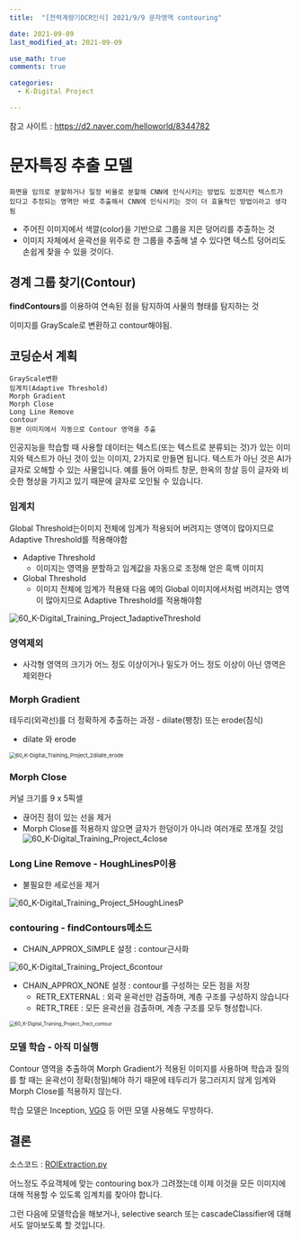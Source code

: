 ```yaml
---
title:  "[전력계량기OCR인식] 2021/9/9 문자영역 contouring"

date: 2021-09-09
last_modified_at: 2021-09-09

use_math: true
comments: true

categories:
  - K-Digital Project

---
```

참고 사이트 : https://d2.naver.com/helloworld/8344782



# 문자특징 추출 모델

`화면을 임의로 분할하거나 일정 비율로 분할해 CNN에 인식시키는 방법도 있겠지만 텍스트가 있다고 추정되는 영역만 바로 추출해서 CNN에 인식시키는 것이 더 효율적인 방법이라고 생각됨`



- 주어진 이미지에서 색깔(color)을 기반으로 그룹을 지은 덩어리를 추출하는 것
- 이미지 자체에서 윤곽선을 위주로 한 그룹을 추출해 낼 수 있다면 텍스트 덩어리도 손쉽게 찾을 수 있을 것이다.









## 경계 그룹 찾기(Contour)

**findContours**를 이용하여 연속된 점을 탐지하여 사물의 형태를 탐지하는 것

이미지를 GrayScale로 변환하고 contour해야됨.



## 코딩순서 계획

```
GrayScale변환
임계치(Adaptive Threshold)
Morph Gradient
Morph Close
Long Line Remove
contour
원본 이미지에서 자동으로 Contour 영역을 추출
```

인공지능을 학습할 때 사용할 데이터는 텍스트(또는 텍스트로 분류되는 것)가 있는 이미지와 텍스트가 아닌 것이 있는 이미지, 2가지로 만들면 됩니다.  텍스트가 아닌 것은 AI가 글자로 오해할 수 있는 사물입니다. 예를 들어 아파트 창문, 한옥의 창살 등이 글자와 비슷한 형상을 가지고 있기 때문에 글자로 오인될 수 있습니다.



### 임계치

Global Threshold는이미지 전체에 임계가 적용되어 버려지는 영역이 많아지므로 Adaptive Threshold를 적용해야함

- Adaptive Threshold
  - 이미지는 영역을 분할하고 임계값을 자동으로 조정해 얻은 흑백 이미지
- Global Threshold
  - 이미지 전체에 임계가 적용돼 다음 예의 Global 이미지에서처럼 버려지는 영역이 많아지므로 Adaptive Threshold를 적용해야함

![60_K-Digital_Training_Project_1adaptiveThreshold](\assets\images\60_K-Digital_Training_Project_1adaptiveThreshold.jpg)

### 영역제외

- 사각형 영역의 크기가 어느 정도 이상이거나 밀도가 어느 정도 이상이 아닌 영역은 제외한다



### Morph Gradient

테두리(외곽선)를 더 정확하게 추출하는 과정 - dilate(팽창) 또는 erode(침식)

- dilate 와 erode

<img src="\assets\images\60_K-Digital_Training_Project_2dilate_erode.png" alt="60_K-Digital_Training_Project_2dilate_erode" style="zoom:67%;" />



### Morph Close

커널 크기를 9 x 5픽셀

- 끊어진 점이 있는 선을 제거
- Morph Close를 적용하지 않으면 글자가 한덩이가 아니라 여러개로 쪼개질 것임
  ![60_K-Digital_Training_Project_4close](\assets\images\60_K-Digital_Training_Project_4close.jpg)



### Long Line Remove - HoughLinesP이용

- 불필요한 세로선을 제거

![60_K-Digital_Training_Project_5HoughLinesP](\assets\images\60_K-Digital_Training_Project_5HoughLinesP.jpg)

### contouring - findContours메소드

- CHAIN_APPROX_SIMPLE 설정 : contour근사화

![60_K-Digital_Training_Project_6contour](\assets\images\60_K-Digital_Training_Project_6contour.jpg)

- CHAIN_APPROX_NONE 설정 : contour를 구성하는 모든 점을 저장
  - RETR_EXTERNAL : 외곽 윤곽선만 검출하며, 계층 구조를 구성하지 않습니다
  - RETR_TREE : 모든 윤곽선을 검출하며, 계층 구조를 모두 형성합니다. 

<img src="\assets\images\60_K-Digital_Training_Project_7rect_contour.png" alt="60_K-Digital_Training_Project_7rect_contour" style="zoom:60%;" />





### 모델 학습 - 아직 미실행

 Contour 영역을 추출하여 Morph Gradient가 적용된 이미지를 사용하며 학습과 질의를 할 때는 윤곽선이 정확(정밀)해야 하기 때문에 테두리가 뭉그러지지 않게 임계와 Morph Close를 적용하지 않는다.

학습 모델은 Inception, [VGG](http://www.robots.ox.ac.uk/~vgg/research/very_deep/) 등 어떤 모델 사용해도 무방하다.







## 결론

소스코드 : [ROIExtraction.py](https://github.com/2SEHI/OCR-Text-Detection/tree/main/preprocessing/ROIExtraction.py)

어느정도 주요객체에 맞는 contouring box가 그려졌는데 이제 이것을 모든 이미지에 대해 적용할 수 있도록 임계치를 찾아야 합니다. 

그런 다음에 모델학습을 해보거나, selective search 또는 cascadeClassifier에 대해서도 알아보도록 할 것입니다.

